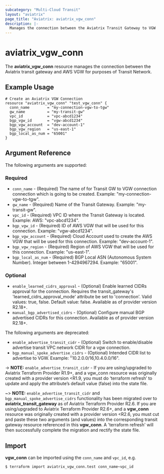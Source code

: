 ```yaml
---
subcategory: "Multi-Cloud Transit"
layout: "aviatrix"
page_title: "Aviatrix: aviatrix_vgw_conn"
description: |-
  Manages the connection between the Aviatrix Transit Gateway to VGW
---
```


# aviatrix_vgw_conn

The **aviatrix_vgw_conn** resource manages the connection between the Aviatrix transit gateway and AWS VGW for purposes of Transit Network.

## Example Usage

```hcl
# Create an Aviatrix VGW Connection
resource "aviatrix_vgw_conn" "test_vgw_conn" {
  conn_name        = "my-connection-vgw-to-tgw"
  gw_name          = "my-transit-gw"
  vpc_id           = "vpc-abcd1234"
  bgp_vgw_id       = "vgw-abcd1234"
  bgp_vgw_account  = "dev-account-1"  
  bgp_vgw_region   = "us-east-1"
  bgp_local_as_num = "65001"
}
```

## Argument Reference

The following arguments are supported:

### Required
* `conn_name` - (Required) The name of for Transit GW to VGW connection connection which is going to be created. Example: "my-connection-vgw-to-tgw".
* `gw_name` - (Required) Name of the Transit Gateway. Example: "my-transit-gw".
* `vpc_id` - (Required) VPC ID where the Transit Gateway is located. Example: AWS: "vpc-abcd1234".
* `bgp_vgw_id` - (Required) ID of AWS VGW that will be used for this connection. Example: "vgw-abcd1234".
* `bgp_vgw_account` - (Required) Cloud Account used to create the AWS VGW that will be used for this connection. Example: "dev-account-1".
* `bgp_vgw_region` - (Required) Region of AWS VGW that will be used for this connection. Example: "us-east-1".
* `bgp_local_as_num` - (Required) BGP Local ASN (Autonomous System Number). Integer between 1-4294967294. Example: "65001".

### Optional
* `enable_learned_cidrs_approval` - (Optional) Enable learned CIDRs approval for the connection. Requires the transit_gateway's 'learned_cidrs_approval_mode' attribute be set to 'connection'. Valid values: true, false. Default value: false. Available as of provider version R2.18+.
* `manual_bgp_advertised_cidrs` - (Optional) Configure manual BGP advertised CIDRs for this connection. Available as of provider version R2.18+.

The following arguments are deprecated:

* `enable_advertise_transit_cidr` - (Optional) Switch to enable/disable advertise transit VPC network CIDR for a vgw connection.
* `bgp_manual_spoke_advertise_cidrs` - (Optional) Intended CIDR list to advertise to VGW. Example: "10.2.0.0/16,10.4.0.0/16".

-> **NOTE:** `enable_advertise_transit_cidr` - If you are using/upgraded to Aviatrix Terraform Provider R1.9+, and a vgw_conn resource was originally created with a provider version <R1.9, you must do ‘terraform refresh’ to update and apply the attribute’s default value (false) into the state file.

~> **NOTE:** `enable_advertise_transit_cidr` and `bgp_manual_spoke_advertise_cidrs` functionality has been migrated over to **aviatrix_transit_gateway** as of Aviatrix Terraform Provider R2.6. If you are using/upgraded to Aviatrix Terraform Provider R2.6+, and a **vgw_conn** resource was originally created with a provider version <R2.6, you must cut and paste these two arguments (and values) into the corresponding transit gateway resource referenced in this **vgw_conn**. A 'terraform refresh' will then successfully complete the migration and rectify the state file.


## Import

**vgw_conn** can be imported using the `conn_name` and `vpc_id`, e.g.

```
$ terraform import aviatrix_vgw_conn.test conn_name~vpc_id
```
